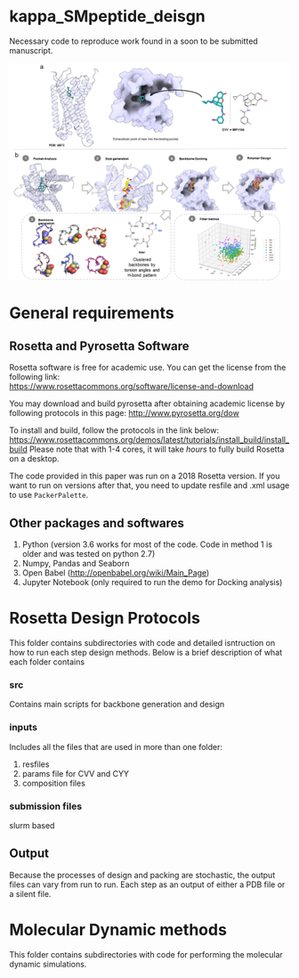 # kappa_SMpeptide_deisgn
Necessary code to reproduce work found in a soon to be submitted manuscript.

![alt text](https://github.com/kdeibler/kappa_SMpeptide_deisgn/blob/main/figure1.png)

# General requirements
## Rosetta and Pyrosetta Software
Rosetta software is free for academic use. You can get the license from the following link:     
https://www.rosettacommons.org/software/license-and-download

You may download and build pyrosetta after obtaining academic license by following protocols in this page:
http://www.pyrosetta.org/dow
 
To install and build, follow the protocols in the link below: https://www.rosettacommons.org/demos/latest/tutorials/install_build/install_build
Please note that with 1-4 cores, it will take *hours* to fully build Rosetta on a desktop.

The code provided in this paper was run on a 2018 Rosetta version. If you want to run on versions after that, you need to update resfile and .xml usage to use `PackerPalette`.

## Other packages and softwares
1. Python (version 3.6 works for most of the code. Code in method 1 is older and was tested on python 2.7)
2. Numpy, Pandas and Seaborn
3. Open Babel (http://openbabel.org/wiki/Main_Page)
4. Jupyter Notebook (only required to run the demo for Docking analysis)

# Rosetta Design Protocols
This folder contains subdirectories with code and detailed isntruction on how to run each step design methods. Below is a brief description of what each folder contains

### src
Contains main scripts for backbone generation and design

### inputs
Includes all the files that are used in more than one folder:
1. resfiles
2. params file for CVV and CYY
3. composition files

### submission files
slurm based 

## Output
Because the processes of design and packing are stochastic, the output files can vary from run to run. Each step as an output of either a PDB file or a silent file.

# Molecular Dynamic methods
This folder contains subdirectories with code for performing the molecular dynamic simulations.

